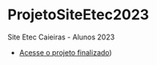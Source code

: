 # ProjetoSiteEtec2023
 Site Etec Caieiras - Alunos 2023
 - [Acesse o projeto finalizado]([https://eteccaieiras.projetowebx.com.br/))
